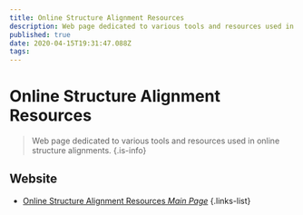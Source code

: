 ```yaml
---
title: Online Structure Alignment Resources
description: Web page dedicated to various tools and resources used in online structure alignments.
published: true
date: 2020-04-15T19:31:47.088Z
tags: 
---
```


# Online Structure Alignment Resources

> Web page dedicated to various tools and resources used in online structure alignments.
{.is-info}



## Website

- [Online Structure Alignment Resources *Main Page*](http://www.rbvi.ucsf.edu/home/meng/grpmt/structalign.html)
{.links-list}

